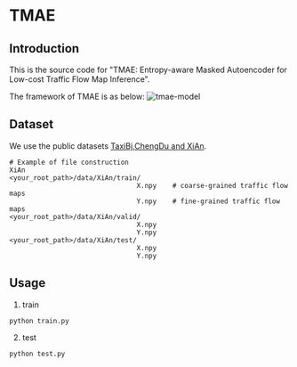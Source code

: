 # TMAE
## Introduction

This is the source code for "TMAE: Entropy-aware Masked Autoencoder for Low-cost Traffic Flow Map Inference".

The framework of TMAE is as below:
![tmae-model](https://github.com/user-attachments/assets/d5316372-fbe0-46c0-831a-6fa5a25b064b)


## Dataset
We use the public datasets [TaxiBj](https://github.com/yoshall/UrbanFM/tree/master/data),[ChengDu and XiAn](https://github.com/luimoli/RATFM/tree/master/data).
```
# Example of file construction 
XiAn
<your_root_path>/data/XiAn/train/
                                X.npy    # coarse-grained traffic flow maps
                                Y.npy    # fine-grained traffic flow maps
<your_root_path>/data/XiAn/valid/
                                X.npy   
                                Y.npy   
<your_root_path>/data/XiAn/test/
                                X.npy    
                                Y.npy     
```
## Usage
1. train
```
python train.py
```

2. test
```
python test.py
```

